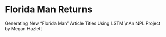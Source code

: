 # Florida Man Returns
Generating New “Florida Man” Article Titles Using LSTM
\nAn NPL Project by Megan Hazlett 

